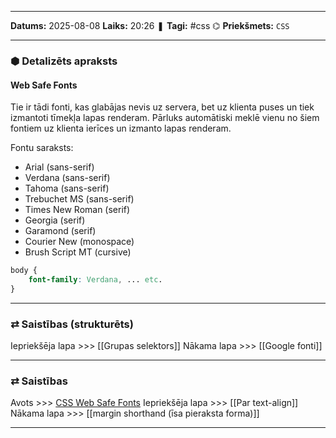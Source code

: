 ___

**Datums:** 2025-08-08
**Laiks:** 20:26
❚ **Tagi:** #css
⌬ **Priekšmets:**  `CSS`

---
### ⬢ Detalizēts apraksts
#### Web Safe Fonts

Tie ir tādi fonti, kas glabājas nevis uz servera, bet uz klienta puses un tiek izmantoti tīmekļa lapas renderam. Pārluks automātiski meklē vienu no šiem fontiem uz klienta ierīces un izmanto lapas renderam.

Fontu saraksts:

- Arial (sans-serif)
- Verdana (sans-serif)
- Tahoma (sans-serif)
- Trebuchet MS (sans-serif)
- Times New Roman (serif)
- Georgia (serif)
- Garamond (serif)
- Courier New (monospace)
- Brush Script MT (cursive)

```css
body {
	font-family: Verdana, ... etc.
}
```

---
### ⇄ Saistības (strukturēts)

Iepriekšēja lapa >>> [[Grupas selektors]]
Nākama lapa >>> [[Google fonti]]

---
### ⇄ Saistības

Avots >>> [CSS Web Safe Fonts](https://www.w3schools.com/cssref/css_websafe_fonts.php)
Iepriekšēja lapa >>> [[Par text-align]]
Nākama lapa >>> [[margin shorthand (īsa pieraksta forma)]]

---
